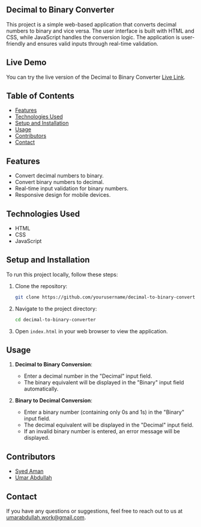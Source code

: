 ## Decimal to Binary Converter

This project is a simple web-based application that converts decimal numbers to binary and vice versa. The user interface is built with HTML and CSS, while JavaScript handles the conversion logic. The application is user-friendly and ensures valid inputs through real-time validation.

## Live Demo

You can try the live version of the Decimal to Binary Converter [Live Link](#).

## Table of Contents

- [Features](#features)
- [Technologies Used](#technologies-used)
- [Setup and Installation](#setup-and-installation)
- [Usage](#usage)
- [Contributors](#contributors)
- [Contact](#contact)

## Features

- Convert decimal numbers to binary.
- Convert binary numbers to decimal.
- Real-time input validation for binary numbers.
- Responsive design for mobile devices.

## Technologies Used

- HTML
- CSS
- JavaScript

## Setup and Installation

To run this project locally, follow these steps:

1. Clone the repository:
    ```sh
    git clone https://github.com/yourusername/decimal-to-binary-converter.git
    ```
2. Navigate to the project directory:
    ```sh
    cd decimal-to-binary-converter
    ```
3. Open `index.html` in your web browser to view the application.

## Usage

1. **Decimal to Binary Conversion**:
   - Enter a decimal number in the "Decimal" input field.
   - The binary equivalent will be displayed in the "Binary" input field automatically.

2. **Binary to Decimal Conversion**:
   - Enter a binary number (containing only 0s and 1s) in the "Binary" input field.
   - The decimal equivalent will be displayed in the "Decimal" input field.
   - If an invalid binary number is entered, an error message will be displayed.

## Contributors

- [Syed Aman](https://github.com/amanxsyed)
- [Umar Abdullah](https://github.com/umarabdullah-991)

## Contact

If you have any questions or suggestions, feel free to reach out to us at [umarabdullah.work@gmail.com](mailto:umarabdullah.work@gmail.com).
